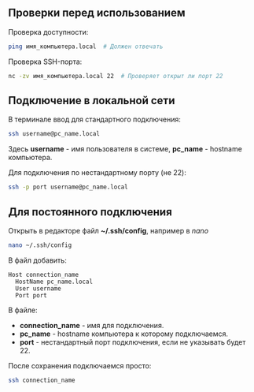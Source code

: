 ## Проверки перед использованием

Проверка доступности:
```bash
ping имя_компьютера.local  # Должен отвечать
```

Проверка SSH-порта:
```bash
nc -zv имя_компьютера.local 22  # Проверяет открыт ли порт 22
```


## Подключение в локальной сети

В терминале ввод для стандартного подключения:

```bash
ssh username@pc_name.local
```

Здесь **username** - имя пользователя в системе, **pc_name** - hostname компьютера.

Для подключения по нестандартному порту (не 22):

```bash
ssh -p port username@pc_name.local
```


## Для постоянного подключения

Открыть в редакторе файл **~/.ssh/config**, например в *nano*
```bash
nano ~/.ssh/config
```

В файл добавить:
```text
Host connection_name
  HostName pc_name.local
  User username
  Port port
```

В файле:
- **connection_name** - имя для подключения.
- **pc_name** - hostname компьютера к которому подключаемся.
- **port** - нестандартный порт подключения, если не указывать будет 22.

После сохранения подключаемся просто:
```bash
ssh connection_name
```